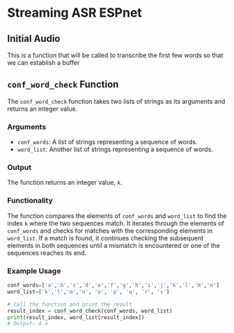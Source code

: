 # Streaming ASR ESPnet

## Initial Audio

This is a function that will be called to transcribe the first few words so that we can establish a buffer

## `conf_word_check` Function

The `conf_word_check` function takes two lists of strings as its arguments and returns an integer value.

### Arguments
- `conf_words`: A list of strings representing a sequence of words.
- `word_list`: Another list of strings representing a sequence of words.

### Output
The function returns an integer value, `k`.

### Functionality
The function compares the elements of `conf_words` and `word_list` to find the index `k` where the two sequences match. It iterates through the elements of `conf_words` and checks for matches with the corresponding elements in `word_list`. If a match is found, it continues checking the subsequent elements in both sequences until a mismatch is encountered or one of the sequences reaches its end.

### Example Usage
```python
conf_words=['a','b','c','d','e','f','g','h','i','j','k','l','m','n']
word_list=['k','l','m','n', 'o', 'p', 'q', 'r', 's']

# Call the function and print the result
result_index = conf_word_check(conf_words, word_list)
print(result_index, word_list[result_index])
# Output: 4 o
```
